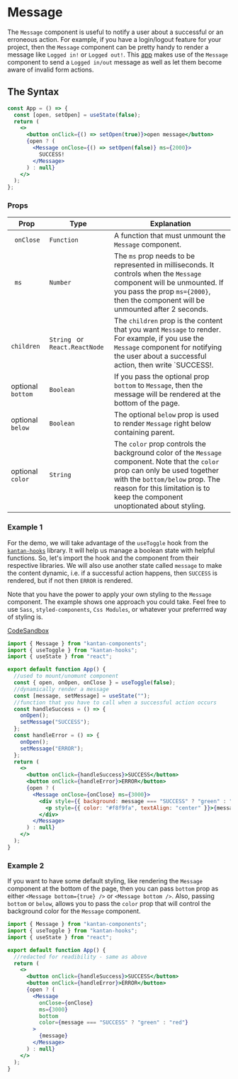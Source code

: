 # Message

The `Message` component is useful to notify a user about a successful or an erroneous action. For example, if you have a login/logout feature for your project, then the `Message` component can be pretty handy to render a message like `Logged in!` or `Logged out!`. This [app](https://next-forum.netlify.app/) makes use of the `Message` component to send a `Logged in/out` message as well as let them become aware of invalid form actions.

## The Syntax

```jsx
const App = () => {
  const [open, setOpen] = useState(false);
  return (
    <>
      <button onClick={() => setOpen(true)}>open message</button>
      {open ? (
        <Message onClose={() => setOpen(false)} ms={2000}>
          SUCCESS!
        </Message>
      ) : null}
    </>
  );
};
```

### Props

| Prop               | Type                           | Explanation                                                                                                                                                                                                                                       |
| ------------------ | ------------------------------ | ------------------------------------------------------------------------------------------------------------------------------------------------------------------------------------------------------------------------------------------------- |
| ` onClose`         | `Function `                    | A function that must unmount the `Message` component.                                                                                                                                                                                             |
| ` ms`              | `Number `                      | The `ms` prop needs to be represented in milliseconds. It controls when the `Message` component will be unmounted. If you pass the prop `ms={2000}`, then the component will be unmounted after 2 seconds.                                        |
| ` children`        | `String ` or `React.ReactNode` | The `children` prop is the content that you want `Message` to render. For example, if you use the `Message` component for notifying the user about a successful action, then write `<Message>SUCCESS!</Message>.                                  |
| optional ` bottom` | `Boolean `                     | If you pass the optional prop `bottom` to `Message`, then the message will be rendered at the bottom of the page.                                                                                                                                 |
| optional `below`   | `Boolean `                     | The optional `below` prop is used to render `Message` right below containing parent.                                                                                                                                                              |
| optional `color`   | `String`                       | The `color` prop controls the background color of the `Message` component. Note that the `color` prop can only be used together with the `bottom/below` prop. The reason for this limitation is to keep the component unoptionated about styling. |

### Example 1

For the demo, we will take advantage of the `useToggle` hook from the [`kantan-hooks`](https://kantan-hooks-docs.netlify.app/docs/intro/#installation) library. It will help us manage a boolean state with helpful functions. So, let's import the hook and the component from their respective libraries. We will also use another state called `message` to make the content dynamic, i.e. if a successful action happens, then `SUCCESS` is rendered, but if not then `ERROR` is rendered.

Note that you have the power to apply your own styling to the `Message` component. The example shows one approach you could take. Feel free to use `Sass`, `styled-components`, `Css Modules`, or whatever your preferrred way of styling is.

[CodeSandbox](https://f0524.csb.app/message)

```jsx title="src/App.js"
import { Message } from "kantan-components";
import { useToggle } from "kantan-hooks";
import { useState } from "react";

export default function App() {
  //used to mount/unomunt component
  const { open, onOpen, onClose } = useToggle(false);
  //dynamically render a message
  const [message, setMessage] = useState("");
  //function that you have to call when a successful action occurs
  const handleSuccess = () => {
    onOpen();
    setMessage("SUCCESS");
  };
  const handleError = () => {
    onOpen();
    setMessage("ERROR");
  };
  return (
    <>
      <button onClick={handleSuccess}>SUCCESS</button>
      <button onClick={handleError}>ERROR</button>
      {open ? (
        <Message onClose={onClose} ms={3000}>
          <div style={{ background: message === "SUCCESS" ? "green" : "red" }}>
            <p style={{ color: "#f8f9fa", textAlign: "center" }}>{message}</p>
          </div>
        </Message>
      ) : null}
    </>
  );
}
```

### Example 2

If you want to have some default styling, like rendering the `Message` component at the bottom of the page, then you can pass `bottom` prop as either `<Message bottom={true} />` or `<Message bottom />`. Also, passing `bottom` or `below`, allows you to pass the `color` prop that will control the background color for the `Message` component.

```jsx title="src/App.js"
import { Message } from "kantan-components";
import { useToggle } from "kantan-hooks";
import { useState } from "react";

export default function App() {
  //redacted for readibility - same as above
  return (
    <>
      <button onClick={handleSuccess}>SUCCESS</button>
      <button onClick={handleError}>ERROR</button>
      {open ? (
        <Message
          onClose={onClose}
          ms={3000}
          bottom
          color={message === "SUCCESS" ? "green" : "red"}
        >
          {message}
        </Message>
      ) : null}
    </>
  );
}
```
